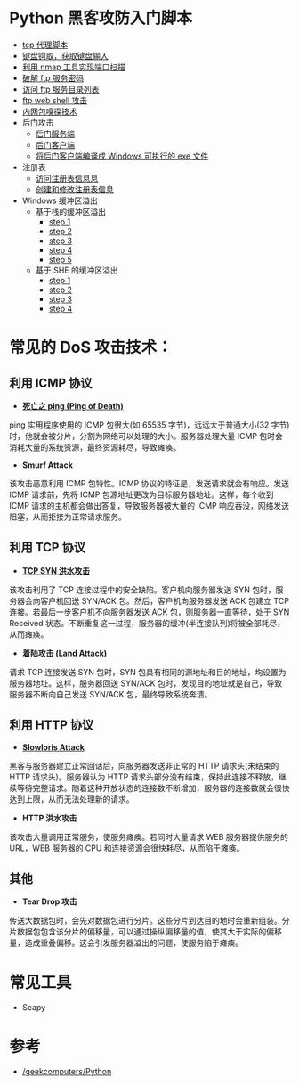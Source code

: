 # Python 黑客攻防入门脚本

* [tcp 代理脚本](./tcp-proxy.sh)
* [键盘钩取，获取键盘输入](./5-1-MessageHooking.py)
* [利用 nmap 工具实现端口扫描](./7-1-ScannerPort.py)
* [破解 ftp 服务密码](./7-2-CrackPasswords.py)
* [访问 ftp 服务目录列表](./7-3-DirList.py)
* [ftp web shell 攻击](./7-4-WebShell.py)
* [内网包嗅探技术](./7-5-Sniffing.py)
* 后门攻击
	* [后门服务端](./8-1-backdoorserver.py)
	* [后门客户端](./8-1-backdoorclient.py)
	* [将后门客户端编译成 Windows 可执行的 exe 文件](./8-1-setup.py)
* 注册表
	* [访问注册表信息息](./8-4-registrylist.py)
	* [创建和修改注册表信息](./8-4-registryupdate.py)
* Windows 缓冲区溢出
	* 基于栈的缓冲区溢出
		* [step 1](./8-6-1.py)
		* [step 2](./8-6-2.py)
		* [step 3](./8-6-3.py)
		* [step 4](./8-6-4.py)
		* [step 5](./8-6-5.py)
	* 基于 SHE 的缓冲区溢出
		* [step 1](./8-12-1.py)
		* [step 2](./8-12-2.py)
		* [step 3](./8-12-3.py)
		* [step 4](./8-12-4.py)


# 常见的 DoS 攻击技术：

## 利用 ICMP 协议

* **[死亡之 ping (Ping of Death)](./7-6-Dos-ping.py)**

ping 实用程序使用的 ICMP 包很大(如 65535 字节)，远远大于普通大小(32 字节)时，他就会被分片，分割为网络可以处理的大小。服务器处理大量 ICMP 包时会消耗大量的系统资源，最终资源耗尽，导致瘫痪。

* **Smurf Attack**

该攻击恶意利用 ICMP 包特性。ICMP 协议的特征是，发送请求就会有响应。发送 ICMP 请求前，先将 ICMP 包源地址更改为目标服务器地址。这样，每个收到 ICMP 请求的主机都会做出答复，导致服务器被大量的 ICMP 响应吞没，网络发送阻塞，从而拒接为正常请求服务。

## 利用 TCP 协议

* **[TCP SYN 洪水攻击](./7-7-Dos-TCPSYN.py)**

该攻击利用了 TCP 连接过程中的安全缺陷。客户机向服务器发送 SYN 包时，服务器会向客户机回送 SYN/ACK 包。然后，客户机向服务器发送 ACK 包建立 TCP 连接。若最后一步客户机不向服务器发送 ACK 包，则服务器一直等待，处于 SYN Received 状态。不断重复这一过程，服务器的缓冲(半连接队列)将被全部耗尽，从而瘫痪。

* **着陆攻击 (Land Attack)**

请求 TCP 连接发送 SYN 包时，SYN 包具有相同的源地址和目的地址，均设置为服务器地址。这样，服务器回送 SYN/ACK 包时，发现目的地址就是自己，导致服务器不断向自己发送 SYN/ACK 包，最终导致系统奔溃。

## 利用 HTTP 协议

* **[Slowloris Attack](./7-8-Dos-slowloris.py)**

黑客与服务器建立正常回话后，向服务器发送非正常的 HTTP 请求头(未结束的 HTTP 请求头)。服务器认为 HTTP 请求头部分没有结束，保持此连接不释放，继续等待完整请求。随着这种开放状态的连接数不断增加，服务器的连接数就会很快达到上限，从而无法处理新的请求。

* **HTTP 洪水攻击**

该攻击大量调用正常服务，使服务瘫痪。若同时大量请求 WEB 服务器提供服务的 URL，WEB 服务器的 CPU 和连接资源会很快耗尽，从而陷于瘫痪。

## 其他

* **Tear Drop 攻击**

传送大数据包时，会先对数据包进行分片。这些分片到达目的地时会重新组装。分片数据包包含该分片的偏移量，可以通过操纵偏移量的值，使其大于实际的偏移量，造成重叠偏移。这会引发服务器溢出的问题，使服务陷于瘫痪。

# 常见工具

* Scapy

# 参考

* [/geekcomputers/Python](https://github.com/geekcomputers/Python)
